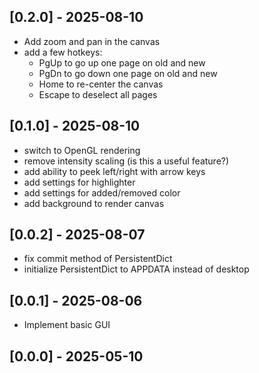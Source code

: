 ## [0.2.0] - 2025-08-10
* Add zoom and pan in the canvas
* add a few hotkeys:
  * PgUp to go up one page on old and new
  * PgDn to go down one page on old and new
  * Home to re-center the canvas
  * Escape to deselect all pages

## [0.1.0] - 2025-08-10
* switch to OpenGL rendering
* remove intensity scaling (is this a useful feature?)
* add ability to peek left/right with arrow keys
* add settings for highlighter
* add settings for added/removed color
* add background to render canvas

## [0.0.2] - 2025-08-07
* fix commit method of PersistentDict
* initialize PersistentDict to APPDATA instead of desktop

## [0.0.1] - 2025-08-06
* Implement basic GUI
## [0.0.0] - 2025-05-10